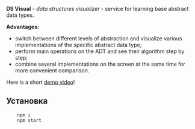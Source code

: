 **DS Visual** - *data structures visualizer* - service for learning base abstract data types.

**Advantages:**
- switch between different levels of abstraction and visualize various implementations of the specific abstract data type;
- perform main operations on the ADT and see their algorithm step by step;
- combine several implementations on the screen at the same time for more convenient comparison.

Here is a short [demo video](https://github.com/sandragg/ds-visual/blob/master/ds-visual.mov)!

## Установка 
```
    npm i
    npm start
```
